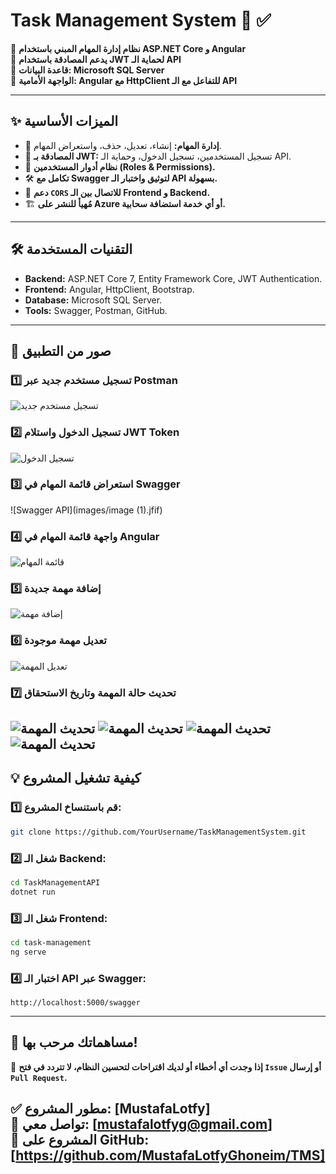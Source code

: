 # **Task Management System 📝 ✅**

🚀 **نظام إدارة المهام المبني باستخدام ASP.NET Core و Angular**  
🔐 **يدعم المصادقة باستخدام JWT لحماية الـ API**  
💾 **قاعدة البيانات: Microsoft SQL Server**  
🎨 **الواجهة الأمامية: Angular مع HttpClient للتفاعل مع الـ API**  

---

## **✨ الميزات الأساسية**
- 📌 **إدارة المهام:** إنشاء، تعديل، حذف، واستعراض المهام.
- 🔐 **المصادقة بـ JWT:** تسجيل المستخدمين، تسجيل الدخول، وحماية الـ API.
- 🎯 **نظام أدوار المستخدمين (Roles & Permissions).**
- 🛠 **تكامل مع Swagger لتوثيق واختبار الـ API بسهولة.**
- 📡 **دعم `CORS` للاتصال بين الـ Frontend و Backend.**
- 🏗 **مُهيأ للنشر على Azure أو أي خدمة استضافة سحابية.**

---

## **🛠️ التقنيات المستخدمة**
- **Backend:** ASP.NET Core 7, Entity Framework Core, JWT Authentication.
- **Frontend:** Angular, HttpClient, Bootstrap.
- **Database:** Microsoft SQL Server.
- **Tools:** Swagger, Postman, GitHub.

---

## **📸 صور من التطبيق**

### **1️⃣ تسجيل مستخدم جديد عبر Postman**
![تسجيل مستخدم جديد](images/image.png)

### **2️⃣ تسجيل الدخول واستلام JWT Token**
![تسجيل الدخول](images/image.jfif)

### **3️⃣ استعراض قائمة المهام في Swagger**
![Swagger API](images/image (1).jfif)

### **4️⃣ واجهة قائمة المهام في Angular**
![قائمة المهام](images/image(2).jfif)

### **5️⃣ إضافة مهمة جديدة**
![إضافة مهمة](images/image(3).jfif)

### **6️⃣ تعديل مهمة موجودة**
![تعديل المهمة](images/image(4).jfif)

### **7️⃣ تحديث حالة المهمة وتاريخ الاستحقاق**
![تحديث المهمة](images/image(5).jfif)
![تحديث المهمة](images/image(6).jfif)
![تحديث المهمة](images/image(7).jfif)
![تحديث المهمة](images/image(8).jfif)
---

## **💡 كيفية تشغيل المشروع**
### **1️⃣ قم باستنساخ المشروع:**
```bash
git clone https://github.com/YourUsername/TaskManagementSystem.git
```

### **2️⃣ شغل الـ Backend:**
```bash
cd TaskManagementAPI
dotnet run
```

### **3️⃣ شغل الـ Frontend:**
```bash
cd task-management
ng serve
```

### **4️⃣ اختبار الـ API عبر Swagger:**
```
http://localhost:5000/swagger
```

---

## **🌟 مساهماتك مرحب بها!**
📢 **إذا وجدت أي أخطاء أو لديك اقتراحات لتحسين النظام، لا تتردد في فتح `Issue` أو إرسال `Pull Request`.**


✅ **مطور المشروع:** [MustafaLotfy]  
📧 **تواصل معي:** [mustafalotfyg@gmail.com]  
🔗 **المشروع على GitHub:** [https://github.com/MustafaLotfyGhoneim/TMS]    
--
